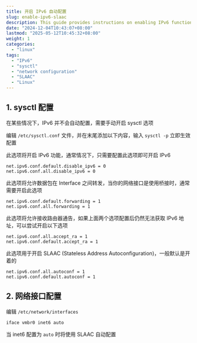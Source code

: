 ```yaml
---
title: 开启 IPv6 自动配置
slug: enable-ipv6-slaac
description: This guide provides instructions on enabling IPv6 functionality through sysctl options and configuring network interfaces for automatic address assignment using SLAAC.
date: "2024-12-04T10:43:07+08:00"
lastmod: "2025-05-12T10:45:32+08:00"
weight: 1
categories:
  - "linux"
tags:
  - "IPv6"
  - "sysctl"
  - "network configuration"
  - "SLAAC"
  - "Linux"
---
```


<!-- markdown-front-matter -->

## 1. sysctl 配置

在某些情况下，IPv6 并不会自动配置，需要手动开启 sysctl 选项

编辑 `/etc/sysctl.conf` 文件，并在末尾添加以下内容，输入 `sysctl -p` 立即生效配置

此选项将开启 IPv6 功能，通常情况下，只需要配置此选项即可开启 IPv6

```
net.ipv6.conf.default.disable_ipv6 = 0
net.ipv6.conf.all.disable_ipv6 = 0
```

此选项将允许数据包在 Interface 之间转发，当你的网络接口是使用桥接时，通常需要开启此选项

```
net.ipv6.conf.default.forwarding = 1
net.ipv6.conf.all.forwarding = 1
```

此选项将允许接收路由器通告，如果上面两个选项配置后仍然无法获取 IPv6 地址，可以尝试开启以下选项

```
net.ipv6.conf.all.accept_ra = 1
net.ipv6.conf.default.accept_ra = 1
```

此选项用于开启 SLAAC (Stateless Address Autoconfiguration)，一般默认是开着的

```
net.ipv6.conf.all.autoconf = 1
net.ipv6.conf.default.autoconf = 1
```

## 2. 网络接口配置

编辑 `/etc/network/interfaces`

```
iface vmbr0 inet6 auto
```

当 inet6 配置为 `auto` 时将使用 SLAAC 自动配置
